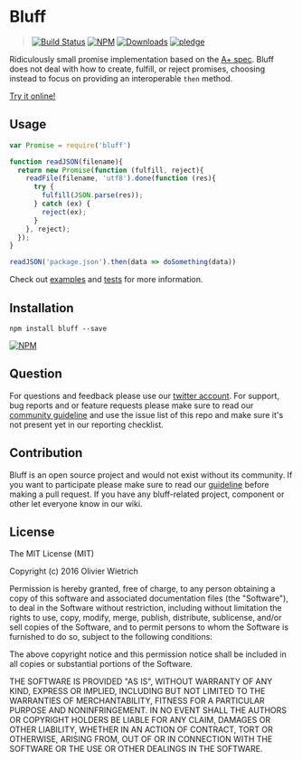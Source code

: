 # Bluff

  > [![Build Status](https://travis-ci.org/bredele/bluff.svg?branch=master)](https://travis-ci.org/bredele/bluff)
  [![NPM](https://img.shields.io/npm/v/bluff.svg)](https://www.npmjs.com/package/bluff)
  [![Downloads](https://img.shields.io/npm/dm/bluff.svg)](http://npm-stat.com/charts.html?package=bluff)
  [![pledge](https://bredele.github.io/contributing-guide/community-pledge.svg)](https://github.com/bredele/contributing-guide/blob/master/guidelines.md)

Ridiculously small promise implementation based on the [A+ spec](/test). Bluff does not deal with how to create, fulfill, or reject promises, choosing instead to focus on providing an interoperable `then` method.

[Try it online!](http://requirebin.com/?gist=820863755c8ce2664c5bf3ebfd17458a)

## Usage

```js
var Promise = require('bluff')

function readJSON(filename){
  return new Promise(function (fulfill, reject){
    readFile(filename, 'utf8').done(function (res){
      try {
        fulfill(JSON.parse(res));
      } catch (ex) {
        reject(ex);
      }
    }, reject);
  });
}

readJSON('package.json').then(data => doSomething(data))
```

Check out [examples](http://requirebin.com/?gist=820863755c8ce2664c5bf3ebfd17458a) and [tests](/test) for more information.

## Installation

```shell
npm install bluff --save
```

[![NPM](https://nodei.co/npm/bluff.png)](https://nodei.co/npm/bluff/)


## Question

For questions and feedback please use our [twitter account](https://twitter.com/bredeleca). For support, bug reports and or feature requests please make sure to read our
<a href="https://github.com/bredele/contributing-guide/blob/master/guidelines.md" target="_blank">community guideline</a> and use the issue list of this repo and make sure it's not present yet in our reporting checklist.

## Contribution

Bluff is an open source project and would not exist without its community. If you want to participate please make sure to read our <a href="https://github.com/bredele/contributing-guide/blob/master/guidelines.md" target="_blank">guideline</a> before making a pull request. If you have any bluff-related project, component or other let everyone know in our wiki.

## License

The MIT License (MIT)

Copyright (c) 2016 Olivier Wietrich

Permission is hereby granted, free of charge, to any person obtaining a copy
of this software and associated documentation files (the "Software"), to deal
in the Software without restriction, including without limitation the rights
to use, copy, modify, merge, publish, distribute, sublicense, and/or sell
copies of the Software, and to permit persons to whom the Software is
furnished to do so, subject to the following conditions:

The above copyright notice and this permission notice shall be included in all
copies or substantial portions of the Software.

THE SOFTWARE IS PROVIDED "AS IS", WITHOUT WARRANTY OF ANY KIND, EXPRESS OR
IMPLIED, INCLUDING BUT NOT LIMITED TO THE WARRANTIES OF MERCHANTABILITY,
FITNESS FOR A PARTICULAR PURPOSE AND NONINFRINGEMENT. IN NO EVENT SHALL THE
AUTHORS OR COPYRIGHT HOLDERS BE LIABLE FOR ANY CLAIM, DAMAGES OR OTHER
LIABILITY, WHETHER IN AN ACTION OF CONTRACT, TORT OR OTHERWISE, ARISING FROM,
OUT OF OR IN CONNECTION WITH THE SOFTWARE OR THE USE OR OTHER DEALINGS IN THE
SOFTWARE.
